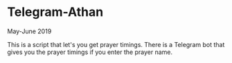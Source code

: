 # Telegram-Athan
May-June 2019

This is a script that let's you get prayer timings. There is a Telegram bot that gives you the prayer timings if you enter the prayer name.
